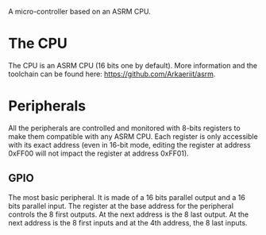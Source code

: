 A micro-controller based on an ASRM CPU.

# The CPU
The CPU is an ASRM CPU (16 bits one by default). More information and the toolchain can be found here: https://github.com/Arkaeriit/asrm.

# Peripherals 
All the peripherals are controlled and monitored with 8-bits registers to make them compatible with any ASRM CPU. Each register is only accessible with its exact address (even in 16-bit mode, editing the register at address 0xFF00 will not impact the register at address 0xFF01). 

## GPIO
The most basic peripheral. It is made of a 16 bits parallel output and a 16 bits parallel input. The register at the base address for the peripheral controls the 8 first outputs. At the next address is the 8 last output. At the next address is the 8 first inputs and at the 4th address, the 8 last inputs.

